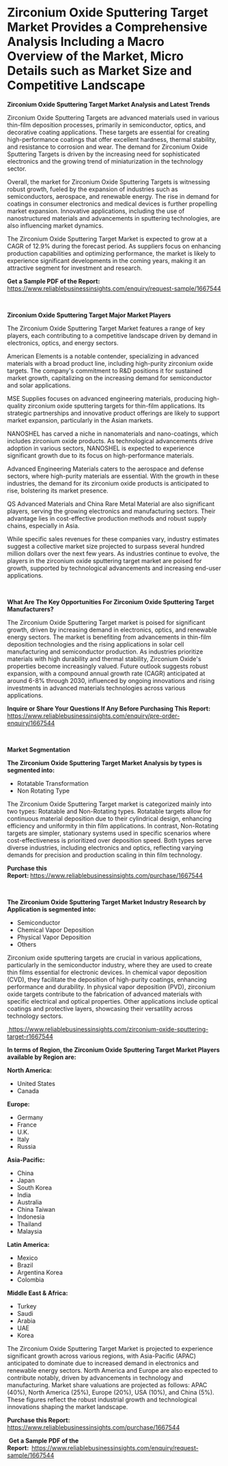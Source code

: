 <p><h1>Zirconium Oxide Sputtering Target Market Provides a Comprehensive Analysis Including a Macro Overview of the Market, Micro Details such as Market Size and Competitive Landscape</h1></p><p><strong>Zirconium Oxide Sputtering Target Market Analysis and Latest Trends</strong></p>
<p><p>Zirconium Oxide Sputtering Targets are advanced materials used in various thin-film deposition processes, primarily in semiconductor, optics, and decorative coating applications. These targets are essential for creating high-performance coatings that offer excellent hardness, thermal stability, and resistance to corrosion and wear. The demand for Zirconium Oxide Sputtering Targets is driven by the increasing need for sophisticated electronics and the growing trend of miniaturization in the technology sector.</p><p>Overall, the market for Zirconium Oxide Sputtering Targets is witnessing robust growth, fueled by the expansion of industries such as semiconductors, aerospace, and renewable energy. The rise in demand for coatings in consumer electronics and medical devices is further propelling market expansion. Innovative applications, including the use of nanostructured materials and advancements in sputtering technologies, are also influencing market dynamics.</p><p>The Zirconium Oxide Sputtering Target Market is expected to grow at a CAGR of 12.9% during the forecast period. As suppliers focus on enhancing production capabilities and optimizing performance, the market is likely to experience significant developments in the coming years, making it an attractive segment for investment and research.</p></p>
<p><strong>Get a Sample PDF of the Report:&nbsp;</strong> <a href="https://www.reliablebusinessinsights.com/enquiry/request-sample/1667544?utm_campaign=2458&utm_medium=2&utm_source=Github&utm_content=ia&utm_term=18042025&utm_id=zirconium-oxide-sputtering-target">https://www.reliablebusinessinsights.com/enquiry/request-sample/1667544</a></p>
<p>&nbsp;</p>
<p><strong>Zirconium Oxide Sputtering Target Major Market Players</strong></p>
<p><p>The Zirconium Oxide Sputtering Target Market features a range of key players, each contributing to a competitive landscape driven by demand in electronics, optics, and energy sectors. </p><p>American Elements is a notable contender, specializing in advanced materials with a broad product line, including high-purity zirconium oxide targets. The company's commitment to R&D positions it for sustained market growth, capitalizing on the increasing demand for semiconductor and solar applications. </p><p>MSE Supplies focuses on advanced engineering materials, producing high-quality zirconium oxide sputtering targets for thin-film applications. Its strategic partnerships and innovative product offerings are likely to support market expansion, particularly in the Asian markets.</p><p>NANOSHEL has carved a niche in nanomaterials and nano-coatings, which includes zirconium oxide products. As technological advancements drive adoption in various sectors, NANOSHEL is expected to experience significant growth due to its focus on high-performance materials.</p><p>Advanced Engineering Materials caters to the aerospace and defense sectors, where high-purity materials are essential. With the growth in these industries, the demand for its zirconium oxide products is anticipated to rise, bolstering its market presence.</p><p>QS Advanced Materials and China Rare Metal Material are also significant players, serving the growing electronics and manufacturing sectors. Their advantage lies in cost-effective production methods and robust supply chains, especially in Asia.</p><p>While specific sales revenues for these companies vary, industry estimates suggest a collective market size projected to surpass several hundred million dollars over the next few years. As industries continue to evolve, the players in the zirconium oxide sputtering target market are poised for growth, supported by technological advancements and increasing end-user applications.</p></p>
<p>&nbsp;</p>
<p><strong>What Are The Key Opportunities For Zirconium Oxide Sputtering Target Manufacturers?</strong></p>
<p><p>The Zirconium Oxide Sputtering Target market is poised for significant growth, driven by increasing demand in electronics, optics, and renewable energy sectors. The market is benefiting from advancements in thin-film deposition technologies and the rising applications in solar cell manufacturing and semiconductor production. As industries prioritize materials with high durability and thermal stability, Zirconium Oxide's properties become increasingly valued. Future outlook suggests robust expansion, with a compound annual growth rate (CAGR) anticipated at around 6-8% through 2030, influenced by ongoing innovations and rising investments in advanced materials technologies across various applications.</p></p>
<p><strong>Inquire or Share Your Questions If Any Before Purchasing This Report:</strong> <a href="https://www.reliablebusinessinsights.com/enquiry/pre-order-enquiry/1667544?utm_campaign=2458&utm_medium=2&utm_source=Github&utm_content=ia&utm_term=18042025&utm_id=zirconium-oxide-sputtering-target">https://www.reliablebusinessinsights.com/enquiry/pre-order-enquiry/1667544</a></p>
<p>&nbsp;</p>
<p><strong>Market Segmentation</strong></p>
<p><strong>The Zirconium Oxide Sputtering Target Market Analysis by types is segmented into:</strong></p>
<p><ul><li>Rotatable Transformation</li><li>Non Rotating Type</li></ul></p>
<p><p>The Zirconium Oxide Sputtering Target market is categorized mainly into two types: Rotatable and Non-Rotating types. Rotatable targets allow for continuous material deposition due to their cylindrical design, enhancing efficiency and uniformity in thin film applications. In contrast, Non-Rotating targets are simpler, stationary systems used in specific scenarios where cost-effectiveness is prioritized over deposition speed. Both types serve diverse industries, including electronics and optics, reflecting varying demands for precision and production scaling in thin film technology.</p></p>
<p><strong>Purchase this Report:&nbsp;</strong><a href="https://www.reliablebusinessinsights.com/purchase/1667544?utm_campaign=2458&utm_medium=2&utm_source=Github&utm_content=ia&utm_term=18042025&utm_id=zirconium-oxide-sputtering-target">https://www.reliablebusinessinsights.com/purchase/1667544</a></p>
<p>&nbsp;</p>
<p><strong>The Zirconium Oxide Sputtering Target Market Industry Research by Application is segmented into:</strong></p>
<p><ul><li>Semiconductor</li><li>Chemical Vapor Deposition</li><li>Physical Vapor Deposition</li><li>Others</li></ul></p>
<p><p>Zirconium oxide sputtering targets are crucial in various applications, particularly in the semiconductor industry, where they are used to create thin films essential for electronic devices. In chemical vapor deposition (CVD), they facilitate the deposition of high-purity coatings, enhancing performance and durability. In physical vapor deposition (PVD), zirconium oxide targets contribute to the fabrication of advanced materials with specific electrical and optical properties. Other applications include optical coatings and protective layers, showcasing their versatility across technology sectors.</p></p>
<p><a href="https://www.reliablebusinessinsights.com/zirconium-oxide-sputtering-target-r1667544?utm_campaign=2458&utm_medium=2&utm_source=Github&utm_content=ia&utm_term=18042025&utm_id=zirconium-oxide-sputtering-target">&nbsp;https://www.reliablebusinessinsights.com/zirconium-oxide-sputtering-target-r1667544</a></p>
<p><strong>In terms of Region, the Zirconium Oxide Sputtering Target Market Players available by Region are:</strong></p>
<p>
    <p> <strong> North America: </strong>
        <ul>
            <li>United States</li>
            <li>Canada</li>
        </ul>
        </p> 
    <p> <strong> Europe: </strong>
        <ul>
            <li>Germany</li>
            <li>France</li>
            <li>U.K.</li>
            <li>Italy</li>
            <li>Russia</li>
        </ul>
        </p> 
    <p> <strong> Asia-Pacific: </strong>
        <ul>
            <li>China</li>
            <li>Japan</li>
            <li>South Korea</li>
            <li>India</li>
            <li>Australia</li>
            <li>China Taiwan</li>
            <li>Indonesia</li>
            <li>Thailand</li>
            <li>Malaysia</li>
        </ul>
        </p> 
    <p> <strong> Latin America: </strong>
        <ul>
            <li>Mexico</li>
            <li>Brazil</li>
            <li>Argentina Korea</li>
            <li>Colombia</li>
        </ul>
        </p> 
    <p> <strong> Middle East & Africa: </strong>
        <ul>
            <li>Turkey</li>
            <li>Saudi</li>
            <li>Arabia</li>
            <li>UAE</li>
            <li>Korea</li>
        </ul>
    </p>
    </p>
<p><p>The Zirconium Oxide Sputtering Target Market is projected to experience significant growth across various regions, with Asia-Pacific (APAC) anticipated to dominate due to increased demand in electronics and renewable energy sectors. North America and Europe are also expected to contribute notably, driven by advancements in technology and manufacturing. Market share valuations are projected as follows: APAC (40%), North America (25%), Europe (20%), USA (10%), and China (5%). These figures reflect the robust industrial growth and technological innovations shaping the market landscape.</p></p>
<p><strong>Purchase this Report: </strong><a href="https://www.reliablebusinessinsights.com/purchase/1667544?utm_campaign=2458&utm_medium=2&utm_source=Github&utm_content=ia&utm_term=18042025&utm_id=zirconium-oxide-sputtering-target">https://www.reliablebusinessinsights.com/purchase/1667544</a></p>
<p>&nbsp;<strong>Get a Sample PDF of the Report:&nbsp;&nbsp;</strong><a href="https://www.reliablebusinessinsights.com/enquiry/request-sample/1667544?utm_campaign=2458&utm_medium=2&utm_source=Github&utm_content=ia&utm_term=18042025&utm_id=zirconium-oxide-sputtering-target">https://www.reliablebusinessinsights.com/enquiry/request-sample/1667544</a></p>
<p><strong></strong></p>
<p><p></p><p></p><p></p></p>
